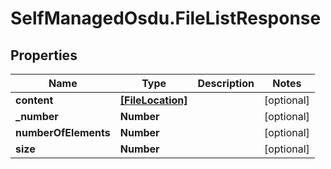 # SelfManagedOsdu.FileListResponse

## Properties
Name | Type | Description | Notes
------------ | ------------- | ------------- | -------------
**content** | [**[FileLocation]**](FileLocation.md) |  | [optional] 
**_number** | **Number** |  | [optional] 
**numberOfElements** | **Number** |  | [optional] 
**size** | **Number** |  | [optional] 


